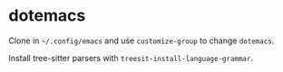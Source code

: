 # dotemacs

Clone in `~/.config/emacs` and use `customize-group` to change `dotemacs`.

Install tree-sitter parsers with `treesit-install-language-grammar`.

